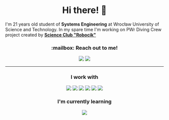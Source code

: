<h1 align="center">Hi there! 👋</h1>

I'm 21 years old student of <b>Systems Engineering</b> at Wrocław University of Science and Technology. In my spare time I'm working on PWr Diving Crew project created by [<b>Science Club "Robocik"</b>](http://robocik.pwr.edu.pl/)

<h3 align="center">:mailbox: Reach out to me!</h3>

<p align="center">
  <a href="https://www.linkedin.com/in/jamnicki/"><img src="https://img.shields.io/badge/-jamnicki-0e76a8?style=flat&labelColor=0e76a8&logo=linkedin&logoColor=white" /></a>
  <a href="mailto:jedrzej.jamnicki@gmail.com"><img src="https://img.shields.io/badge/-jedrzej.jamnicki-c0392b?style=flat&labelColor=c0392b&logo=gmail&logoColor=white" /></a>
</p>

---

<h3 align="center">I work with</h3>

<p align="center">
  <a href=""><img src="https://img.shields.io/badge/-Python-2b5b84?style=flat&logo=python&logoColor=white" /></a>
  <a href=""><img src="https://img.shields.io/badge/-Flask-white?style=flat&logo=flask&logoColor=black" /></a>
  <a href=""><img src="https://img.shields.io/badge/-Ubuntu-orange?style=flat&logo=ubuntu&logoColor=white" /></a>
  <a href=""><img src="https://img.shields.io/badge/-git-black?style=flat&logo=git" /></a>
  <a href="https://github.com/jamnicki"><img src="https://img.shields.io/badge/-GitHub-181717?style=flat&logo=github" /></a>
  <a href="https://gitlab.com/jamnicki"><img src="https://img.shields.io/badge/-GitLab-FCA121?style=flat&logo=gitlab" /></a>
</p>

<h3 align="center">I'm currently learning</h3>

<p align="center">
  <a href=""><img src="https://img.shields.io/badge/-docker-007bff?style=flat&logo=docker&logoColor=white" /></a>
</p>
